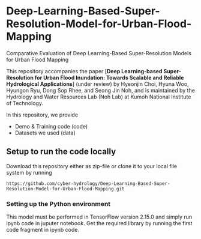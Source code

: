 # Deep-Learning-Based-Super-Resolution-Model-for-Urban-Flood-Mapping
Comparative Evaluation of Deep Learning-Based Super-Resolution Models for Urban Flood Mapping

This repository accompanies the paper [**Deep Learning-based Super-Resolution for Urban Flood Inundation: Towards Scalable and Reliable Hydrological Applications**] (under review) by Hyeonjin Choi, Hyuna Woo, Hyungon Ryu, Dong Sop Rhee, and Seong Jin Noh, and is maintained by the Hydrology and Water Resources Lab (Noh Lab) at Kumoh National Institute of Technology.

In this repository, we provide
* Demo & Training code (code)
* Datasets we used (data)

## Setup to run the code locally

Download this repository either as zip-file or clone it to your local file system by running
```
https://github.com/cyber-hydrology/Deep-Learning-Based-Super-Resolution-Model-for-Urban-Flood-Mapping.git
```
### Setting up the Python environment
This model must be performed in TensorFlow version 2.15.0 and simply run ipynb code in juputer notebook.
Get the required library by running the first code fragment in ipynb code.
